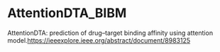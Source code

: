 # AttentionDTA_BIBM
 AttentionDTA: prediction of drug–target binding affinity using attention model.https://ieeexplore.ieee.org/abstract/document/8983125
